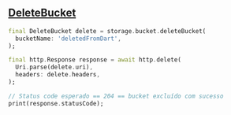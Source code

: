 ## [DeleteBucket](https://docs.oracle.com/en-us/iaas/api/#/en/objectstorage/20160918/Bucket/DeleteBucket)

```dart
final DeleteBucket delete = storage.bucket.deleteBucket(
  bucketName: 'deletedFromDart',
);

final http.Response response = await http.delete(
  Uri.parse(delete.uri),
  headers: delete.headers,
);

// Status code esperado == 204 == bucket excluído com sucesso
print(response.statusCode);
```